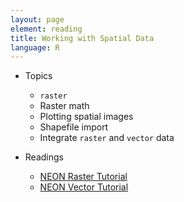 ```yaml
---
layout: page
element: reading
title: Working with Spatial Data
language: R
---
```


* Topics

  * `raster`
  * Raster math
  * Plotting spatial images
  * Shapefile import
  * Integrate `raster` and `vector` data

* Readings

  * [NEON Raster Tutorial](http://neondataskills.org/tutorial-series/raster-data-series/)
  * [NEON Vector Tutorial](http://neondataskills.org/tutorial-series/vector-data-series/)